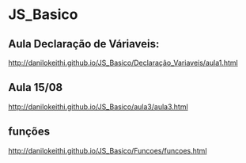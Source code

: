 # JS_Basico
## Aula Declaração de Váriaveis:
http://danilokeithi.github.io/JS_Basico/Declaração_Variaveis/aula1.html

## Aula 15/08
http://danilokeithi.github.io/JS_Basico/aula3/aula3.html

## funções
http://danilokeithi.github.io/JS_Basico/Funcoes/funcoes.html

